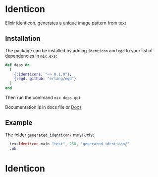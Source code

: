 # Identicon

Elixir identicon, generates a unique image pattern from text

## Installation

The package can be installed
by adding `identicon` and `egd` to your list of dependencies in `mix.exs`:

```elixir
def deps do
  [
    {:identicons, "~> 0.1.0"},
    {:egd, github: "erlang/egd"}
  ]
end
```
Then run the command `mix deps.get`

Documentation is in docs file or [Docs](https://hexdocs.pm/identicons/Identicon.html)

## Example

The folder `generated_identicon/` must exist

```elixir
  iex>Identicon.main "test", 250, "generated_identicon/"
  :ok
```

# Identicon
